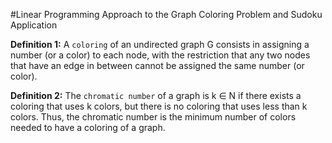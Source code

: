 #Linear Programming Approach to the Graph Coloring Problem and Sudoku Application

__Definition 1:__ A `coloring` of an undirected graph G consists in assigning a number (or a color) to each node, with the restriction that any two nodes that have an edge in between cannot be assigned the same number (or color).

__Definition 2:__ The `chromatic number` of a graph is k ∈ N if there exists a coloring that uses k colors, but there is no coloring that uses less than k colors. Thus, the chromatic number is the minimum number of colors needed to have a coloring of a graph.
